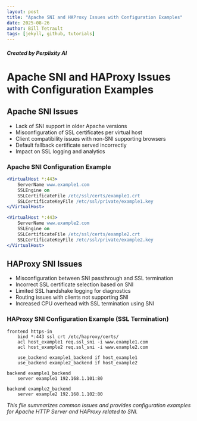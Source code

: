 ```yaml
---
layout: post
title: "Apache SNI and HAProxy Issues with Configuration Examples"
date: 2025-08-26
author: Bill Tetrault
tags: [jekyll, github, tutorials]
---
```

##### Created by Perplixity AI

# Apache SNI and HAProxy Issues with Configuration Examples

## Apache SNI Issues

- Lack of SNI support in older Apache versions
- Misconfiguration of SSL certificates per virtual host
- Client compatibility issues with non-SNI supporting browsers
- Default fallback certificate served incorrectly
- Impact on SSL logging and analytics

### Apache SNI Configuration Example
```apache
<VirtualHost *:443>
    ServerName www.example1.com
    SSLEngine on
    SSLCertificateFile /etc/ssl/certs/example1.crt
    SSLCertificateKeyFile /etc/ssl/private/example1.key
</VirtualHost>

<VirtualHost *:443>
    ServerName www.example2.com
    SSLEngine on
    SSLCertificateFile /etc/ssl/certs/example2.crt
    SSLCertificateKeyFile /etc/ssl/private/example2.key
</VirtualHost>
```

## HAProxy SNI Issues

- Misconfiguration between SNI passthrough and SSL termination
- Incorrect SSL certificate selection based on SNI
- Limited SSL handshake logging for diagnostics
- Routing issues with clients not supporting SNI
- Increased CPU overhead with SSL termination using SNI

### HAProxy SNI Configuration Example (SSL Termination)
```haproxy
frontend https-in
    bind *:443 ssl crt /etc/haproxy/certs/
    acl host_example1 req.ssl_sni -i www.example1.com
    acl host_example2 req.ssl_sni -i www.example2.com

    use_backend example1_backend if host_example1
    use_backend example2_backend if host_example2

backend example1_backend
    server example1 192.168.1.101:80

backend example2_backend
    server example2 192.168.1.102:80
```

*This file summarizes common issues and provides configuration examples for Apache HTTP Server and HAProxy related to SNI.*

